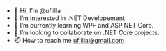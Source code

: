 - 👋 Hi, I’m @uflilla
- 👀 I’m interested in .NET Developement
- 🌱 I’m currently learning WPF and ASP.NET Core.
- 💞️ I’m looking to collaborate on .NET Core projects.
- 📫 How to reach me uflilla@gmail.com

<!---
uflilla/uflilla is a ✨ special ✨ repository because its `README.md` (this file) appears on your GitHub profile.
You can click the Preview link to take a look at your changes.
--->
